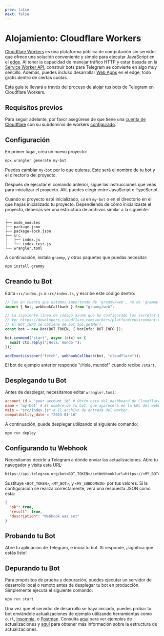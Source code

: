 ```yaml
---
prev: false
next: false
---
```


# Alojamiento: Cloudflare Workers

[Cloudflare Workers](https://workers.cloudflare.com) es una plataforma pública de computación sin servidor que ofrece una solución conveniente y simple para ejecutar JavaScript en el [edge](https://en.wikipedia.org/wiki/Edge_computing).
Al tener la capacidad de manejar tráfico HTTP y estar basada en la [Service Worker API](https://developer.mozilla.org/en-US/docs/Web/API/Service_Worker_API), construir bots para Telegram se convierte en algo muy sencillo.
Además, puedes incluso desarrollar [Web Apps](https://core.telegram.org/bots/webapps) en el edge, todo gratis dentro de ciertas cuotas.

Esta guía te llevará a través del proceso de alojar tus bots de Telegram en Cloudflare Workers.

## Requisitos previos

Para seguir adelante, por favor asegúrese de que tiene una [cuenta de Cloudflare](https://dash.cloudflare.com/login) con su subdominio de workers [configurado](https://dash.cloudflare.com/?account=workers).

## Configuración

En primer lugar, crea un nuevo proyecto:

```sh
npx wrangler generate my-bot
```

Puedes cambiar `my-bot` por lo que quieras.
Este será el nombre de tu bot y el directorio del proyecto.

Después de ejecutar el comando anterior, sigue las instrucciones que veas para inicializar el proyecto.
Allí, puedes elegir entre JavaScript o TypeScript.

Cuando el proyecto esté inicializado, `cd` en `my-bot` o en el directorio en el que hayas inicializado tu proyecto.
Dependiendo de cómo inicializaste el proyecto, deberías ver una estructura de archivos similar a la siguiente:

```asciiart:no-line-numbers
.
├── node_modules
├── package.json
├── package-lock.json
├── src
│   ├── index.js
│   └── index.test.js
└── wrangler.toml
```

A continuación, instala `grammy`, y otros paquetes que puedas necesitar:

```sh
npm install grammy
```

## Creando tu Bot

Edita `src/index.js` o `src/index.ts`, y escribe este código dentro:

```ts
// Ten en cuenta que estamos importando de 'grammy/web', no de 'grammy'.
import { Bot, webhookCallback } from "grammy/web";

// La siguiente línea de código asume que ha configurado los secretos BOT_TOKEN y BOT_INFO.
// Ver https://developers.cloudflare.com/workers/platform/environment-variables/#secrets-on-deployed-workers.
// El BOT_INFO se obtiene de bot.api.getMe().
const bot = new Bot(BOT_TOKEN, { botInfo: BOT_INFO });

bot.command("start", async (ctx) => {
  await ctx.reply("¡Hola, mundo!");
});

addEventListener("fetch", webhookCallback(bot, "cloudflare"));
```

El bot de ejemplo anterior responde "¡Hola, mundo!" cuando recibe `/start`.

## Desplegando tu Bot

Antes de desplegar, necesitamos editar `wrangler.toml`:

```toml
account_id = 'your account_id' # Obtén esto del dashboard de Cloudflare.
name = 'my-bot' # El nombre de tu bot, que aparecerá en la URL del webhook, por ejemplo: https://my-bot.my-subdomain.workers.dev
main = "src/index.js" # El archivo de entrada del worker.
compatibility_date = "2023-01-16"
```

A continuación, puede desplegar utilizando el siguiente comando:

```sh
npm run deploy
```

## Configurando tu Webhook

Necesitamos decirle a Telegram a dónde enviar las actualizaciones.
Abre tu navegador y visita esta URL:

```txt
https://api.telegram.org/bot<BOT_TOKEN>/setWebhook?url=https://<MY_BOT>.<MY_SUBDOMAIN>.workers.dev/
```

Sustituye `<BOT_TOKEN>`, `<MY_BOT>`, y `<MY_SUBDOMAIN>` por tus valores.
Si la configuración se realiza correctamente, verá una respuesta JSON como esta:

```json
{
  "ok": true,
  "result": true,
  "description": "Webhook was set"
}
```

## Probando tu Bot

Abre tu aplicación de Telegram, e inicia tu bot.
Si responde, ¡significa que estás listo!

## Depurando tu Bot

Para propósitos de prueba y depuración, puedes ejecutar un servidor de desarrollo local o remoto antes de desplegar tu bot en producción.
Simplemente ejecuta el siguiente comando:

```sh
npm run start
```

Una vez que el servidor de desarrollo se haya iniciado, puedes probar tu bot enviándole actualizaciones de ejemplo utilizando herramientas como `curl`, [Insomnia](https://insomnia.rest), o [Postman](https://postman.com).
Consulta [aquí](https://core.telegram.org/bots/webhooks#testing-your-bot-with-updates) para ver ejemplos de actualizaciones y [aquí](https://core.telegram.org/bots/api#update) para obtener más información sobre la estructura de actualizaciones.
